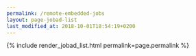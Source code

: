 ```yaml
---
permalink: /remote-embedded-jobs
layout: page-jobad-list
last_modified_at: 2018-10-01T18:54:19+0200
---
```

{% include render_jobad_list.html permalink=page.permalink %}

